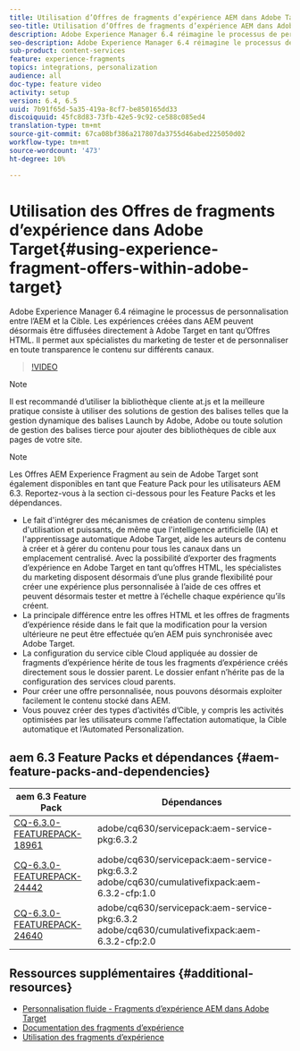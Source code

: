 ```yaml
---
title: Utilisation d’Offres de fragments d’expérience AEM dans Adobe Target
seo-title: Utilisation d’Offres de fragments d’expérience AEM dans Adobe Target
description: Adobe Experience Manager 6.4 réimagine le processus de personnalisation entre l’AEM et la Cible. Les expériences créées dans AEM peuvent désormais être diffusées directement à Adobe Target en tant qu’Offres HTML. Il permet aux spécialistes du marketing de tester et de personnaliser en toute transparence le contenu sur différents canaux.
seo-description: Adobe Experience Manager 6.4 réimagine le processus de personnalisation entre l’AEM et la Cible. Les expériences créées dans AEM peuvent désormais être diffusées directement à Adobe Target en tant qu’Offres HTML. Il permet aux spécialistes du marketing de tester et de personnaliser en toute transparence le contenu sur différents canaux.
sub-product: content-services
feature: experience-fragments
topics: integrations, personalization
audience: all
doc-type: feature video
activity: setup
version: 6.4, 6.5
uuid: 7b91f65d-5a35-419a-8cf7-be850165dd33
discoiquuid: 45fc8d83-73fb-42e5-9c92-ce588c085ed4
translation-type: tm+mt
source-git-commit: 67ca08bf386a217807da3755d46abed225050d02
workflow-type: tm+mt
source-wordcount: '473'
ht-degree: 10%

---
```



# Utilisation des Offres de fragments d’expérience dans Adobe Target{#using-experience-fragment-offers-within-adobe-target}

Adobe Experience Manager 6.4 réimagine le processus de personnalisation entre l’AEM et la Cible. Les expériences créées dans AEM peuvent désormais être diffusées directement à Adobe Target en tant qu’Offres HTML. Il permet aux spécialistes du marketing de tester et de personnaliser en toute transparence le contenu sur différents canaux.

>[!VIDEO](https://video.tv.adobe.com/v/22383/?quality=12&learn=on)

>[!NOTE]
>
>Il est recommandé d’utiliser la bibliothèque cliente at.js et la meilleure pratique consiste à utiliser des solutions de gestion des balises telles que la gestion dynamique des balises Launch by Adobe, Adobe ou toute solution de gestion des balises tierce pour ajouter des bibliothèques de cible aux pages de votre site.

>[!NOTE]
>
>Les Offres AEM Experience Fragment au sein de Adobe Target sont également disponibles en tant que Feature Pack pour les utilisateurs AEM 6.3. Reportez-vous à la section ci-dessous pour les Feature Packs et les dépendances.


* Le fait d&#39;intégrer des mécanismes de création de contenu simples d&#39;utilisation et puissants, de même que l&#39;intelligence artificielle (IA) et l&#39;apprentissage automatique Adobe Target, aide les auteurs de contenu à créer et à gérer du contenu pour tous les canaux dans un emplacement centralisé. Avec la possibilité d’exporter des fragments d’expérience en Adobe Target en tant qu’offres HTML, les spécialistes du marketing disposent désormais d’une plus grande flexibilité pour créer une expérience plus personnalisée à l’aide de ces offres et peuvent désormais tester et mettre à l’échelle chaque expérience qu’ils créent.
* La principale différence entre les offres HTML et les offres de fragments d’expérience réside dans le fait que la modification pour la version ultérieure ne peut être effectuée qu’en AEM puis synchronisée avec Adobe Target.
* La configuration du service cible Cloud appliquée au dossier de fragments d’expérience hérite de tous les fragments d’expérience créés directement sous le dossier parent. Le dossier enfant n’hérite pas de la configuration des services cloud parents.
* Pour créer une offre personnalisée, nous pouvons désormais exploiter facilement le contenu stocké dans AEM.
* Vous pouvez créer des types d’activités d’Cible, y compris les activités optimisées par les utilisateurs comme l’affectation automatique, la Cible automatique et l’Automated Personalization.

## aem 6.3 Feature Packs et dépendances {#aem-feature-packs-and-dependencies}

| aem 6.3 Feature Pack | Dépendances |
| ------------------------------------------------------------------------------------------------------------------------------------------------------------------------------------------------------- | --------------------------------------------------------------------------------------------- |
| [CQ-6.3.0-FEATUREPACK-18961](https://www.adobeaemcloud.com/content/marketplace/marketplaceProxy.html?packagePath=/content/companies/public/adobe/packages/cq630/featurepack/cq-6.3.0-featurepack-18961) | adobe/cq630/servicepack:aem-service-pkg:6.3.2 |
| [CQ-6.3.0-FEATUREPACK-24442](https://www.adobeaemcloud.com/content/marketplace/marketplaceProxy.html?packagePath=/content/companies/public/adobe/packages/cq630/featurepack/cq-6.3.0-featurepack-24442) | adobe/cq630/servicepack:aem-service-pkg:6.3.2 adobe/cq630/cumulativefixpack:aem-6.3.2-cfp:1.0 |
| [CQ-6.3.0-FEATUREPACK-24640](https://www.adobeaemcloud.com/content/marketplace/marketplaceProxy.html?packagePath=/content/companies/public/adobe/packages/cq630/featurepack/cq-6.3.0-featurepack-24640) | adobe/cq630/servicepack:aem-service-pkg:6.3.2 adobe/cq630/cumulativefixpack:aem-6.3.2-cfp:2.0 |

## Ressources supplémentaires {#additional-resources}

* [Personnalisation fluide - Fragments d’expérience AEM dans Adobe Target](https://www.youtube.com/watch?v=ohvKDjCb1yM)
* [Documentation des fragments d’expérience](https://helpx.adobe.com/experience-manager/6-5/sites/authoring/using/experience-fragments.html)
* [Utilisation des fragments d’expérience](/help/sites/experience-fragments/experience-fragments-feature-video-use.md)

